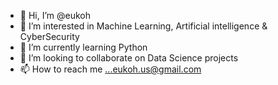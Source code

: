 - 👋 Hi, I’m @eukoh
- 👀 I’m interested in Machine Learning, Artificial intelligence  & CyberSecurity
- 🌱 I’m currently learning Python
- 💞️ I’m looking to collaborate on Data Science projects
- 📫 How to reach me ...eukoh.us@gmail.com

<!---
eukoh/eukoh is a ✨ special ✨ repository because its `README.md` (this file) appears on your GitHub profile.
You can click the Preview link to take a look at your changes.
--->
